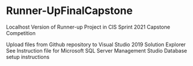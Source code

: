 # Runner-UpFinalCapstone
Localhost Version of Runner-up Project in CIS Sprint 2021 Capstone Competition

Upload files from Github repository to Visual Studio 2019 Solution Explorer
See Instruction file for Microsoft SQL Server Management Studio Database setup instructions
